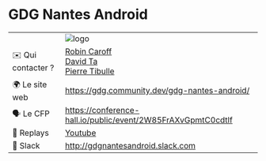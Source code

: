 # GDG Nantes Android

|                |                                                              |
| -------------- | ------------------------------------------------------------ |
|                | ![logo](logo.png)                                            |
| ✉️ Qui contacter ?             | [Robin Caroff](https://twitter.com/RobinCaroff) <br/>[David Ta](https://twitter.com/Smoochibi)<br/>[Pierre Tibulle](https://twitter.com/ptibulle) |
| 🌍 Le site web | https://gdg.community.dev/gdg-nantes-android/                  |
| 🗣 Le CFP       | https://conference-hall.io/public/event/2W85FrAXvGpmtC0cdtlf |
| 🎥 Replays                     | [Youtube](https://www.youtube.com/channel/UC663JuSTSgYaZbkftlHXJxw) |
| 💬 Slack                       | http://gdgnantesandroid.slack.com                                       |
